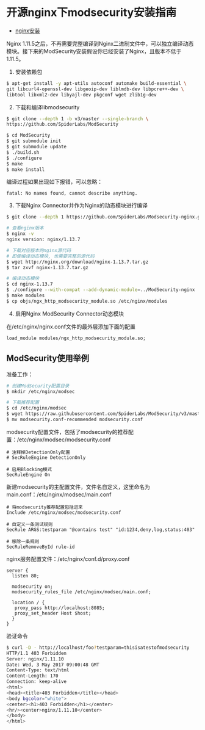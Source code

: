 # 开源nginx下modsecurity安装指南

+ [nginx安装](http://nginx.org/en/linux_packages.html#mainline)

Nginx 1.11.5之后，不再需要完整编译到Nginx二进制文件中，可以独立编译动态模块。接下来的ModSecurity安装假设你已经安装了Nginx，且版本不低于1.11.5。

1. 安装依赖包

```sh
$ apt-get install -y apt-utils autoconf automake build-essential \
git libcurl4-openssl-dev libgeoip-dev liblmdb-dev libpcre++-dev \
libtool libxml2-dev libyajl-dev pkgconf wget zlib1g-dev
```

2. 下载和编译libmodsecurity

```sh
$ git clone --depth 1 -b v3/master --single-branch \
https://github.com/SpiderLabs/ModSecurity

$ cd ModSecurity
$ git submodule init
$ git submodule update
$ ./build.sh
$ ./configure
$ make
$ make install
```

编译过程如果出现如下报错，可以忽略：
```
fatal: No names found, cannot describe anything.
```

3. 下载Nginx Connector并作为Nginx的动态模块进行编译

```sh
$ git clone --depth 1 https://github.com/SpiderLabs/Modsecurity-nginx.git

# 查看nginx版本
$ nginx -v
nginx version: nginx/1.13.7

# 下载对应版本的nginx源代码
# 即使编译动态模块, 也需要完整的源代码
$ wget http://nginx.org/download/nginx-1.13.7.tar.gz
$ tar zxvf nginx-1.13.7.tar.gz

# 编译动态模块
$ cd nginx-1.13.7
$ ./configure --with-compat --add-dynamic-module=../ModSecurity-nginx
$ make modules
$ cp objs/ngx_http_modsecurity_module.so /etc/nginx/modules
```

4. 启用Nginx ModSecurity Connector动态模块

在/etc/nginx/nginx.conf文件的最外层添加下面的配置
```
load_module modules/ngx_http_modsecurity_module.so;
```

## ModSecurity使用举例

准备工作：
```sh
# 创建ModSecurity配置目录
$ mkdir /etc/nginx/modsec

# 下载推荐配置
$ cd /etc/nginx/modsec
$ wget https://raw.githubusercontent.com/SpiderLabs/ModSecurity/v3/master/modsecurity.conf-recommended
$ mv modsecurity.conf-recommended modsecurity.conf
```

modsecurity配置文件，包括了modsecurity的推荐配置：/etc/nginx/modsec/modsecurity.conf
```
# 注释掉DetectionOnly配置
# SecRuleEngine DetectionOnly

# 启用Blocking模式
SecRuleEngine On
```

新建modsecurity的主配置文件，文件名自定义，这里命名为main.conf：/etc/nginx/modsec/main.conf
```
# 将modsecurity推荐配置包括进来
Include /etc/nginx/modsec/modsecurity.conf

# 自定义一条测试规则
SecRule ARGS:testparam "@contains test" "id:1234,deny,log,status:403"

# 移除一条规则
SecRuleRemoveById rule-id
```

nginx服务配置文件：/etc/nginx/conf.d/proxy.conf
```
server {
  listen 80;

  modsecurity on;
  modsecurity_rules_file /etc/nginx/modsec/main.conf;

  location / {
   proxy_pass http://localhost:8085;
   proxy_set_header Host $host;
  }
}
```

验证命令
```sh
$ curl -D - http://localhost/foo?testparam=thisisatestofmodsecurity
HTTP/1.1 403 Forbidden
Server: nginx/1.11.10
Date: Wed, 3 May 2017 09:00:48 GMT
Content-Type: text/html
Content-Length: 170
Connection: keep-alive
<html>
<head><title>403 Forbidden</title></head>
<body bgcolor="white">
<center><h1>403 Forbidden</h1></center>
<hr/><center>nginx/1.11.10</center>
</body>
</html>
```
